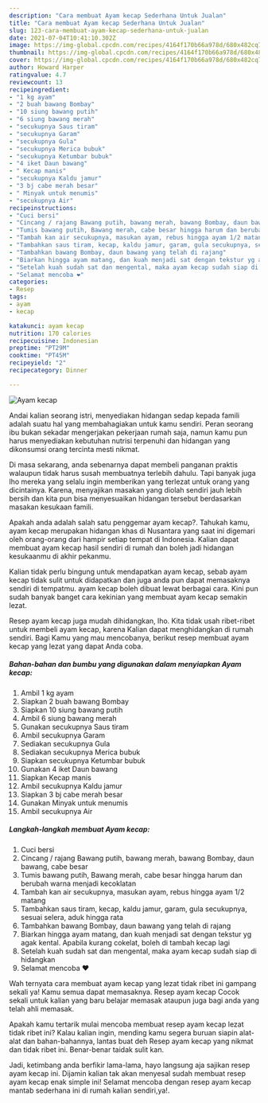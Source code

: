 ```yaml
---
description: "Cara membuat Ayam kecap Sederhana Untuk Jualan"
title: "Cara membuat Ayam kecap Sederhana Untuk Jualan"
slug: 123-cara-membuat-ayam-kecap-sederhana-untuk-jualan
date: 2021-07-04T10:41:10.302Z
image: https://img-global.cpcdn.com/recipes/4164f170b66a978d/680x482cq70/ayam-kecap-foto-resep-utama.jpg
thumbnail: https://img-global.cpcdn.com/recipes/4164f170b66a978d/680x482cq70/ayam-kecap-foto-resep-utama.jpg
cover: https://img-global.cpcdn.com/recipes/4164f170b66a978d/680x482cq70/ayam-kecap-foto-resep-utama.jpg
author: Howard Harper
ratingvalue: 4.7
reviewcount: 13
recipeingredient:
- "1 kg ayam"
- "2 buah bawang Bombay"
- "10 siung bawang putih"
- "6 siung bawang merah"
- "secukupnya Saus tiram"
- "secukupnya Garam"
- "secukupnya Gula"
- "secukupnya Merica bubuk"
- "secukupnya Ketumbar bubuk"
- "4 iket Daun bawang"
- " Kecap manis"
- "secukupnya Kaldu jamur"
- "3 bj cabe merah besar"
- " Minyak untuk menumis"
- "secukupnya Air"
recipeinstructions:
- "Cuci bersi"
- "Cincang / rajang Bawang putih, bawang merah, bawang Bombay, daun bawang, cabe besar"
- "Tumis bawang putih, Bawang merah, cabe besar hingga harum dan berubah warna menjadi kecoklatan"
- "Tambah kan air secukupnya, masukan ayam, rebus hingga ayam 1/2 matang"
- "Tambahkan saus tiram, kecap, kaldu jamur, garam, gula secukupnya, sesuai selera, aduk hingga rata"
- "Tambahkan bawang Bombay, daun bawang yang telah di rajang"
- "Biarkan hingga ayam matang, dan kuah menjadi sat dengan tekstur yg agak kental. Apabila kurang cokelat, boleh di tambah kecap lagi"
- "Setelah kuah sudah sat dan mengental, maka ayam kecap sudah siap di hidangkan"
- "Selamat mencoba ❤️"
categories:
- Resep
tags:
- ayam
- kecap

katakunci: ayam kecap 
nutrition: 170 calories
recipecuisine: Indonesian
preptime: "PT29M"
cooktime: "PT45M"
recipeyield: "2"
recipecategory: Dinner

---
```



![Ayam kecap](https://img-global.cpcdn.com/recipes/4164f170b66a978d/680x482cq70/ayam-kecap-foto-resep-utama.jpg)

Andai kalian seorang istri, menyediakan hidangan sedap kepada famili adalah suatu hal yang membahagiakan untuk kamu sendiri. Peran seorang ibu bukan sekadar mengerjakan pekerjaan rumah saja, namun kamu pun harus menyediakan kebutuhan nutrisi terpenuhi dan hidangan yang dikonsumsi orang tercinta mesti nikmat.

Di masa  sekarang, anda sebenarnya dapat membeli panganan praktis walaupun tidak harus susah membuatnya terlebih dahulu. Tapi banyak juga lho mereka yang selalu ingin memberikan yang terlezat untuk orang yang dicintainya. Karena, menyajikan masakan yang diolah sendiri jauh lebih bersih dan kita pun bisa menyesuaikan hidangan tersebut berdasarkan masakan kesukaan famili. 



Apakah anda adalah salah satu penggemar ayam kecap?. Tahukah kamu, ayam kecap merupakan hidangan khas di Nusantara yang saat ini digemari oleh orang-orang dari hampir setiap tempat di Indonesia. Kalian dapat membuat ayam kecap hasil sendiri di rumah dan boleh jadi hidangan kesukaanmu di akhir pekanmu.

Kalian tidak perlu bingung untuk mendapatkan ayam kecap, sebab ayam kecap tidak sulit untuk didapatkan dan juga anda pun dapat memasaknya sendiri di tempatmu. ayam kecap boleh dibuat lewat berbagai cara. Kini pun sudah banyak banget cara kekinian yang membuat ayam kecap semakin lezat.

Resep ayam kecap juga mudah dihidangkan, lho. Kita tidak usah ribet-ribet untuk membeli ayam kecap, karena Kalian dapat menghidangkan di rumah sendiri. Bagi Kamu yang mau mencobanya, berikut resep membuat ayam kecap yang lezat yang dapat Anda coba.

<!--inarticleads1-->

##### Bahan-bahan dan bumbu yang digunakan dalam menyiapkan Ayam kecap:

1. Ambil 1 kg ayam
1. Siapkan 2 buah bawang Bombay
1. Siapkan 10 siung bawang putih
1. Ambil 6 siung bawang merah
1. Gunakan secukupnya Saus tiram
1. Ambil secukupnya Garam
1. Sediakan secukupnya Gula
1. Sediakan secukupnya Merica bubuk
1. Siapkan secukupnya Ketumbar bubuk
1. Gunakan 4 iket Daun bawang
1. Siapkan  Kecap manis
1. Ambil secukupnya Kaldu jamur
1. Siapkan 3 bj cabe merah besar
1. Gunakan  Minyak untuk menumis
1. Ambil secukupnya Air




<!--inarticleads2-->

##### Langkah-langkah membuat Ayam kecap:

1. Cuci bersi
1. Cincang / rajang Bawang putih, bawang merah, bawang Bombay, daun bawang, cabe besar
1. Tumis bawang putih, Bawang merah, cabe besar hingga harum dan berubah warna menjadi kecoklatan
1. Tambah kan air secukupnya, masukan ayam, rebus hingga ayam 1/2 matang
1. Tambahkan saus tiram, kecap, kaldu jamur, garam, gula secukupnya, sesuai selera, aduk hingga rata
1. Tambahkan bawang Bombay, daun bawang yang telah di rajang
1. Biarkan hingga ayam matang, dan kuah menjadi sat dengan tekstur yg agak kental. Apabila kurang cokelat, boleh di tambah kecap lagi
1. Setelah kuah sudah sat dan mengental, maka ayam kecap sudah siap di hidangkan
1. Selamat mencoba ❤️




Wah ternyata cara membuat ayam kecap yang lezat tidak ribet ini gampang sekali ya! Kamu semua dapat memasaknya. Resep ayam kecap Cocok sekali untuk kalian yang baru belajar memasak ataupun juga bagi anda yang telah ahli memasak.

Apakah kamu tertarik mulai mencoba membuat resep ayam kecap lezat tidak ribet ini? Kalau kalian ingin, mending kamu segera buruan siapin alat-alat dan bahan-bahannya, lantas buat deh Resep ayam kecap yang nikmat dan tidak ribet ini. Benar-benar taidak sulit kan. 

Jadi, ketimbang anda berfikir lama-lama, hayo langsung aja sajikan resep ayam kecap ini. Dijamin kalian tak akan menyesal sudah membuat resep ayam kecap enak simple ini! Selamat mencoba dengan resep ayam kecap mantab sederhana ini di rumah kalian sendiri,ya!.


